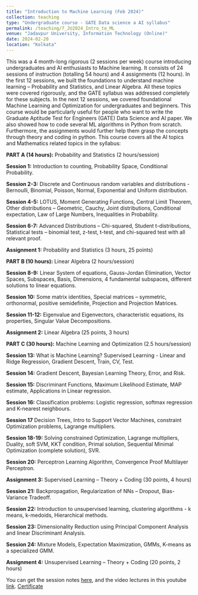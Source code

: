 ```yaml
---
title: "Introduction to Machine Learning (Feb 2024)"
collection: teaching
type: "Undergraduate course - GATE Data science a AI syllabus"
permalink: /teaching/7_JU2024_Intro_to_ML
venue: "Jadavpur University, Information Technology (Online)"
date: 2024-02-20
location: "Kolkata"
---
```


This was a 4 month-long rigorous (2 sessions per week) course introducing undergraduates and AI enthusiasts to Machine learning. It consists of 24 sessions of instruction (totalling 54 hours) and 4 assignments (12 hours). In the first 12 sessions, we built the foundations to understand machine learning – Probability and Statistics, and Linear Algebra. All these topics were covered rigorously, and the GATE syllabus was addressed completely for these subjects. In the next 12 sessions, we covered foundational Machine Learning and Optimization for undergraduates and beginners. This course would be particularly useful for people who want to write the Graduate Aptitude Test for Engineers (GATE) Data Science and AI paper. We also showed how to code several ML algorithms in Python from scratch. Furthermore, the assignments would further help them grasp the concepts through theory and coding in python. This course covers all the AI topics and Mathematics related topics in the syllabus: 

**PART A (14 hours):** Probability and Statistics (2 hours/session)

**Session 1:**  Introduction to counting, Probability Space, Conditional Probability.

**Session 2-3:** Discrete and Continuous random variables and distributions - Bernoulli, Binomial, Poisson, Normal, Exponential and Uniform distribution.

**Session 4-5:** LOTUS, Moment Generating Functions, Central Limit Theorem, Other distributions – Geometric, Cauchy, Joint distributions, Conditional expectation, Law of Large Numbers, Inequalities in Probability.

**Session 6-7:** Advanced Distributions – Chi-squared, Student t-distributions, Statistical tests – binomial test, z-test, t-test, and chi-squared test with all relevant proof.

**Assignment 1:** Probability and Statistics (3 hours, 25 points)

**PART B (10 hours):** Linear Algebra (2 hours/session)

**Session 8-9:** Linear System of equations, Gauss-Jordan Elimination, Vector Spaces, Subspaces, Basis, Dimensions, 4 fundamental subspaces, different solutions to linear equations.

**Session 10:** Some matrix identities, Special matrices – symmetric, orthonormal, positive semidefinite, Projection and Projection Matrices. 

**Session 11-12:** Eigenvalue and Eigenvectors, characteristic equations, its properties, Singular Value Decompositions.

**Assignment 2:** Linear Algebra (25 points, 3 hours)

**PART C (30 hours):** Machine Learning and Optimization (2.5 hours/session)

**Session 13:** What is Machine Learning? Supervised Learning - Linear and Ridge Regression, Gradient Descent, Train, CV, Test.

**Session 14:** Gradient Descent, Bayesian Learning Theory, Error, and Risk.

**Session 15:** Discriminant Functions, Maximum Likelihood Estimate, MAP estimate, Applications in Linear regression.

**Session 16:** Classification problems: Logistic regression, softmax regression and K-nearest neighbours.

**Session 17** Decision Trees, Intro to Support Vector Machines, constraint Optimization problems, Lagrange multipliers.

**Session 18-19:** Solving constrained Optimization, Lagrange multipliers, Duality, soft SVM, KKT condition, Primal solution, Sequential Minimal Optimization (complete solution), SVR.

**Session 20:** Perceptron Learning Algorithm, Convergence Proof Multilayer Perceptron.

**Assignment 3:** Supervised Learning – Theory + Coding (30 points, 4 hours)

**Session 21:** Backpropagation, Regularization of NNs – Dropout, Bias-Variance Tradeoff.

**Session 22:** Introduction to unsupervised learning, clustering algorithms - k means, k-medoids, Hierarchical methods.

**Session 23:** Dimensionality Reduction using Principal Component Analysis and linear Discriminant Analysis.

**Session 24:** Mixture Models, Expectation Maximization, GMMs, K-means as a specialized GMM.

**Assignment 4:** Unsupervised Learning – Theory + Coding (20 points, 2 hours)

You can get the session notes [here]( https://drive.google.com/drive/folders/1YpNtZyGk7Uns8SuOiO_qgxN8lNO11Ev9?usp=drive_link), and the video lectures in this youtube [link]( https://www.youtube.com/playlist?list=PLcNLn_ApooUxkk-gOogvmUQen7nFWgdtg). [Certificate](https://drive.google.com/file/d/1EcRDcCH7n2LEgFyO84J9au1Q2h479l3F/view?usp=sharing)

